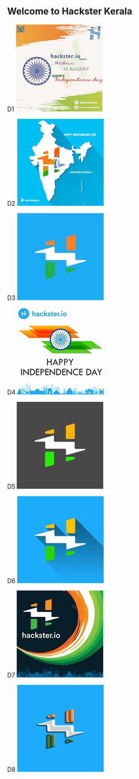 ## Welcome to Hackster Kerala 





D1  ![Image](https://github.com/HacksterKerala/Independence_logo/blob/master/D1.jpg)

D2  ![Image](https://github.com/HacksterKerala/Independence_logo/blob/master/D2.jpg)

D3  ![Image](https://github.com/HacksterKerala/Independence_logo/blob/master/D3.jpg)

D4  ![Image](https://github.com/HacksterKerala/Independence_logo/blob/master/D4.jpg)

D5  ![Image](https://github.com/HacksterKerala/Independence_logo/blob/master/D5.jpg)

D6  ![Image](https://github.com/HacksterKerala/Independence_logo/blob/master/D6.jpg)

D7  ![Image](https://github.com/HacksterKerala/Independence_logo/blob/master/D7.jpg)

D8  ![Image](https://github.com/HacksterKerala/Independence_logo/blob/master/D8.png)






